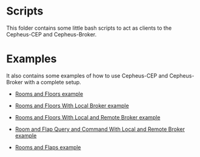 # Scripts

This folder contains some little bash scripts to act as clients to the Cepheus-CEP and Cepheus-Broker.

# Examples

It also contains some examples of how to use Cepheus-CEP and Cepheus-Broker with a complete setup.

* [Rooms and Floors example](RoomsAndFloorsExample/README.md)

* [Rooms and Floors With Local Broker example](RoomsAndFloorsWithLocalBrokerExample/README.md)

* [Rooms and Floors With Local and Remote Broker example](RoomsAndFloorsWithLocalAndRemoteBrokerExample/README.md)

* [Room and Flap Query and Command With Local and Remote Broker example](RoomFlapQueryAndCommandWithLocalAndRemoteBrokerExample/README.md)

* [Rooms and Flaps example](RoomsAndFlapsExample/README.md)
